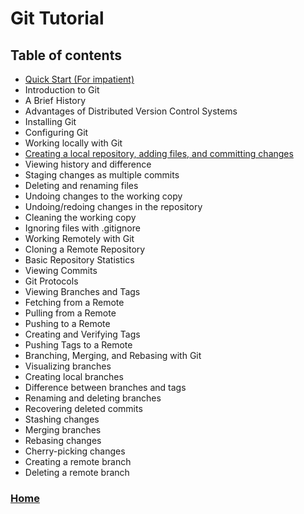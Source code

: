 # Git Tutorial
## Table of contents
- [Quick Start (For impatient)](QuickStart.html)
- Introduction to Git
 - A Brief History
 - Advantages of Distributed Version Control Systems
 - Installing Git
 - Configuring Git
- Working locally with Git
 - [Creating a local repository, adding files, and committing changes](Creating-a-local-repository-adding-files-and-committing-changes.html)
 - Viewing history and difference
 - Staging changes as multiple commits
 - Deleting and renaming files
 - Undoing changes to the working copy
 - Undoing/redoing changes in the repository
 - Cleaning the working copy
 - Ignoring files with .gitignore
- Working Remotely with Git
 - Cloning a Remote Repository
 - Basic Repository Statistics
 - Viewing Commits
 - Git Protocols
 - Viewing Branches and Tags
 - Fetching from a Remote
 - Pulling from a Remote
 - Pushing to a Remote
 - Creating and Verifying Tags
 - Pushing Tags to a Remote
- Branching, Merging, and Rebasing with Git
 - Visualizing branches
 - Creating local branches
 - Difference between branches and tags
 - Renaming and deleting branches
 - Recovering deleted commits
 - Stashing changes
 - Merging branches
 - Rebasing changes
 - Cherry-picking changes
 - Creating a remote branch
 - Deleting a remote branch

### [Home](../index.html)
